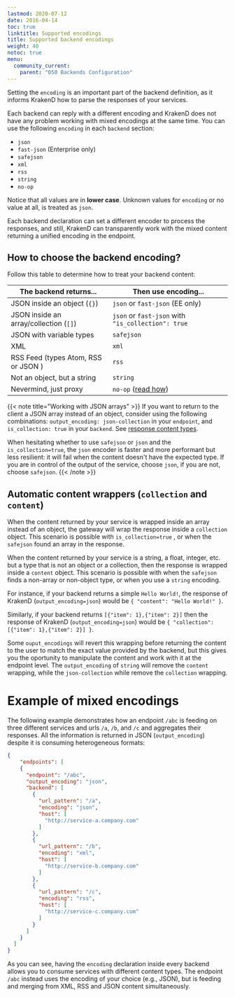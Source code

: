 ```yaml
---
lastmod: 2020-07-12
date: 2016-04-14
toc: true
linktitle: Supported encodings
title: Supported backend encodings
weight: 40
notoc: true
menu:
  community_current:
    parent: "050 Backends Configuration"
---
```

Setting the `encoding` is an important part of the backend definition, as it informs KrakenD how to parse the responses of your services.

Each backend can reply with a different encoding and KrakenD does not have any problem working with mixed encodings at the same time. You can use the following `encoding` in each `backend` section:

- `json`
- `fast-json` (Enterprise only)
- `safejson`
- `xml`
- `rss`
- `string`
- `no-op`


Notice that all values are in **lower case**. Unknown values for `encoding` or no value at all, is treated as `json`.

Each backend declaration can set a different encoder to process the responses, and still, KrakenD can transparently work with the mixed content returning a unified encoding in the endpoint.

## How to choose the backend encoding?
Follow this table to determine how to treat your backend content:

| The backend returns...                 | Then use encoding...                |
|----------------------------------------|-------------------------------------|
| JSON inside an object (`{}`)           | `json` or `fast-json` (EE only)     |
| JSON inside an array/collection (`[]`) | `json` or `fast-json` with `"is_collection": true` |
| JSON with variable types               | `safejson`                          |
| XML                                    | `xml`                               |
| RSS Feed (types Atom, RSS or JSON )    | `rss`                               |
| Not an object, but a string            | `string`                            |
| Nevermind, just proxy                  | `no-op` ([read how](/docs/endpoints/no-op/)) |

{{< note title="Working with JSON arrays" >}}
If you want to return to the client a JSON array instead of an object, consider using the following combinations: `output_encoding: json-collection` in your `endpoint`, and `is_collection: true` in your `backend`. See [response content types](/docs/endpoints/content-types/).

When hesitating whether to use `safejson` or `json` and the `is_collection=true`, the `json` encoder is faster and more performant but less resilient: it will fail when the content doesn't have the expected type. If you are in control of the output of the service, choose `json`, if you are not, choose `safejson`.
{{< /note >}}

## Automatic content wrappers (`collection` and `content`)
When the content returned by your service is wrapped inside an array instead of an object, the gateway will wrap the response inside a `collection` object. This scenario is possible with `is_collection=true` , or when the `safejson` found an array in the response.

When the content returned by your service is a string, a float, integer, etc. but a type that is not an object or a collection, then the response is wrapped inside a `content` object. This scenario is possible with when the `safejson` finds a non-array or non-object type, or when you use a `string` encoding.

For instance, if your backend returns a simple `Hello World!`, the response of KrakenD (`output_encoding=json`) would be `{ "content": "Hello World!" }`.

Similarly, if your backend returns `[{"item": 1},{"item": 2}]` then the response of KrakenD (`output_encoding=json`) would be `{ "collection": [{"item": 1},{"item": 2}] }`.

Some `ouput_encodings` will revert this wrapping before returning the content to the user to match the exact value provided by the backend, but this gives you the oportunity to manipulate the content and work with it at the endpoint level. The `output_encoding` of `string` will remove the `content` wrapping, while the `json-collection` while remove the `collection` wrapping.

# Example of mixed encodings

The following example demonstrates how an endpoint `/abc` is feeding on three different services and urls  `/a`, `/b`, and `/c` and aggregates their responses. All the information is returned in JSON (`output_encoding`) despite it is consuming heterogeneous formats:

```json
{
	"endpoints": [
    {
      "endpoint": "/abc",
      "output_encoding": "json",
      "backend": [
        {
          "url_pattern": "/a",
          "encoding": "json",
          "host": [
            "http://service-a.company.com"
          ]
        },
        {
          "url_pattern": "/b",
          "encoding": "xml",
          "host": [
            "http://service-b.company.com"
          ]
        },
        {
          "url_pattern": "/c",
          "encoding": "rss",
          "host": [
            "http://service-c.company.com"
          ]
        }
      ]
    }
  ]
}
```

As you can see, having the `encoding` declaration inside every backend allows you to consume services with different content types. The endpoint `/abc` instead uses the encoding of your choice (e.g., JSON), but is feeding and merging from XML, RSS and JSON content simultaneously.
